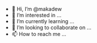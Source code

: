 - 👋 Hi, I’m @makadew
- 👀 I’m interested in ...
- 🌱 I’m currently learning ...
- 💞️ I’m looking to collaborate on ...
- 📫 How to reach me ...

<!---
makadew/makadew is a ✨ special ✨ repository because its `README.md` (this file) appears on your GitHub profile.
You can click the Preview link to take a look at your changes.
--->
